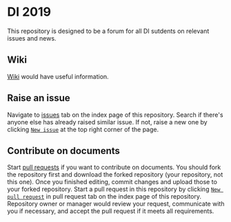 # DI 2019

This repository is designed to be a forum for all DI sutdents on relevant issues and news.

## Wiki

[Wiki](https://github.com/BillShiyaoZhang/DI-2019/wiki) would have useful information.

## Raise an issue

Navigate to [issues](https://github.com/BillShiyaoZhang/DI-2019/issues) tab on the index page of this repository.  Search if there's anyone else has already raised similar issue.  If not, raise a new one by clicking [`New issue`](https://github.com/BillShiyaoZhang/DI-2019/issues/new) at the top right corner of the page.

## Contribute on documents

Start [pull requests](https://github.com/BillShiyaoZhang/DI-2019/pulls) if you want to contribute on documents.  You should fork the repository first and download the forked repository (your repository, not this one).  Once you finished editing, commit changes and upload those to your forked repository.  Start a pull request in this repository by clicking [`New pull request`](https://github.com/BillShiyaoZhang/DI-2019/compare) in pull request tab on the index page of this repository.  Repository owner or manager would review your request, communicate with you if necessary, and accept the pull request if it meets all requirements.
